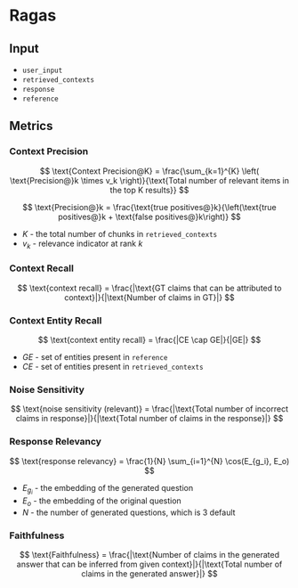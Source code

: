 # Ragas

## Input
- `user_input`
- `retrieved_contexts`
- `response`
- `reference`

## Metrics

### Context Precision
$$
\text{Context Precision@K} = \frac{\sum_{k=1}^{K} \left( \text{Precision@}k \times v_k \right)}{\text{Total number of relevant items in the top K results}}
$$

$$
\text{Precision@}k = \frac{\text{true positives@}k}{\left(\text{true positives@}k + \text{false positives@}k\right)}
$$

- $K$ - the total number of chunks in `retrieved_contexts`
- $v_k$ - relevance indicator at rank $k$

### Context Recall
$$
\text{context recall} = \frac{|\text{GT claims that can be attributed to context}|}{|\text{Number of claims in GT}|}
$$

### Context Entity Recall
$$
\text{context entity recall} = \frac{|CE \cap GE|}{|GE|}
$$

- $GE$ - set of entities present in `reference`
- $CE$ - set of entities present in `retrieved_contexts`

### Noise Sensitivity
$$
\text{noise sensitivity (relevant)} = \frac{|\text{Total number of incorrect claims in response}|}{|\text{Total number of claims in the response}|}
$$

### Response Relevancy
$$
\text{response relevancy} = \frac{1}{N} \sum_{i=1}^{N} \cos(E_{g_i}, E_o)
$$

- $E_{g_i}$ - the embedding of the generated question 
- $E_o$ - the embedding of the original question
- $N$ - the number of generated questions, which is 3 default

### Faithfulness
$$
\text{Faithfulness} = \frac{|\text{Number of claims in the generated answer that can be inferred from given context}|}{|\text{Total number of claims in the generated answer}|}
$$